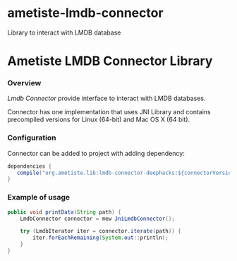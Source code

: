 # ametiste-lmdb-connector
Library to interact with LMDB database

# Ametiste LMDB Connector Library

### Overview

_Lmdb Connector_ provide interface to interact with LMDB databases.

Connector has one implementation that uses JNI Library and contains precompiled versions for Linux (64-bit) and Mac OS X (64 bit). 

### Configuration

Connector can be added to project with adding dependency:
```java
dependencies {
   compile("org.ametiste.lib:lmdb-connector-deephacks:${connectorVersion}")
}
```

### Example of usage

```java
public void printData(String path) {
    LmdbConnector connector = mew JniLmdbConnector();

    try (LmdbIterator iter = connector.iterate(path)) {
        iter.forEachRemaining(System.out::println);
    }
}
```
